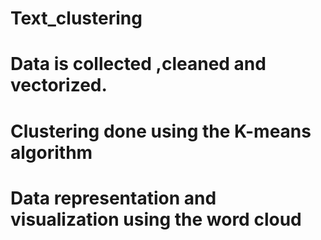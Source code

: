 # Text_clustering
# Data is collected ,cleaned and vectorized.
# Clustering done using the K-means algorithm 
# Data representation and visualization using the word cloud

